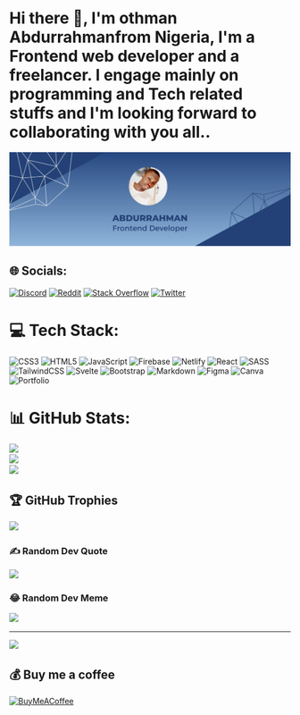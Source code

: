 # Hi there 👋, I'm othman Abdurrahmanfrom Nigeria, I'm a Frontend web developer and a freelancer. I engage mainly on programming and Tech related stuffs and I'm looking forward to collaborating with you all..
![Twitter header](codeknight.png)
## 🌐 Socials:
[![Discord](https://img.shields.io/badge/Discord-%237289DA.svg?logo=discord&logoColor=white)](htttps://discord.gg/Codeknight#9857) [![Reddit](https://img.shields.io/badge/Reddit-%23FF4500.svg?logo=Reddit&logoColor=white)](https://reddit.com/user/U/codeknight1) [![Stack Overflow](https://img.shields.io/badge/-Stackoverflow-FE7A16?logo=stack-overflow&logoColor=white)](https://stackoverflow.com/users/Dev-Ray) [![Twitter](https://img.shields.io/badge/Twitter-%231DA1F2.svg?logo=Twitter&logoColor=white)](https://twitter.com/Codeknight0)

# 💻 Tech Stack:
![CSS3](https://img.shields.io/badge/css3-%231572B6.svg?style=for-the-badge&logo=css3&logoColor=white) ![HTML5](https://img.shields.io/badge/html5-%23E34F26.svg?style=for-the-badge&logo=html5&logoColor=white) ![JavaScript](https://img.shields.io/badge/javascript-%23323330.svg?style=for-the-badge&logo=javascript&logoColor=%23F7DF1E) ![Firebase](https://img.shields.io/badge/firebase-%23039BE5.svg?style=for-the-badge&logo=firebase) ![Netlify](https://img.shields.io/badge/netlify-%23000000.svg?style=for-the-badge&logo=netlify&logoColor=#00C7B7) ![React](https://img.shields.io/badge/react-%2320232a.svg?style=for-the-badge&logo=react&logoColor=%2361DAFB) ![SASS](https://img.shields.io/badge/SASS-hotpink.svg?style=for-the-badge&logo=SASS&logoColor=white) ![TailwindCSS](https://img.shields.io/badge/tailwindcss-%2338B2AC.svg?style=for-the-badge&logo=tailwind-css&logoColor=white) ![Svelte](https://img.shields.io/badge/svelte-%23f1413d.svg?style=for-the-badge&logo=svelte&logoColor=white) ![Bootstrap](https://img.shields.io/badge/bootstrap-%23563D7C.svg?style=for-the-badge&logo=bootstrap&logoColor=white) ![Markdown](https://img.shields.io/badge/markdown-%23000000.svg?style=for-the-badge&logo=markdown&logoColor=white) 	![Figma](https://img.shields.io/badge/figma-%23F24E1E.svg?style=for-the-badge&logo=figma&logoColor=white) ![Canva](https://img.shields.io/badge/Canva-%2300C4CC.svg?style=for-the-badge&logo=Canva&logoColor=white) ![Portfolio](https://img.shields.io/badge/Portfolio-%23000000.svg?style=for-the-badge&logo=firefox&logoColor=#FF7139)
# 📊 GitHub Stats:
![](https://github-readme-stats.vercel.app/api?username=Codeknight1&theme=blue-green&hide_border=false&include_all_commits=false&count_private=false)<br/>
![](https://github-readme-streak-stats.herokuapp.com/?user=Codeknight1&theme=blue-green&hide_border=false)<br/>
![](https://github-readme-stats.vercel.app/api/top-langs/?username=Codeknight1&theme=blue-green&hide_border=false&include_all_commits=false&count_private=false&layout=compact)

## 🏆 GitHub Trophies
![](https://github-profile-trophy.vercel.app/?username=Codeknight1&theme=juicyfresh&no-frame=false&no-bg=false&margin-w=4)

### ✍️ Random Dev Quote
![](https://quotes-github-readme.vercel.app/api?type=horizontal&theme=radical)

### 😂 Random Dev Meme
<img src="https://random-memer.herokuapp.com/" width="512px"/>

---
[![](https://visitcount.itsvg.in/api?id=Codeknight1&icon=5&color=3)](https://visitcount.itsvg.in)

  ## 💰 Buy me a coffee
  [![BuyMeACoffee](https://img.shields.io/badge/Buy%20Me%20a%20Coffee-ffdd00?style=for-the-badge&logo=buy-me-a-coffee&logoColor=black)](https://buymeacoffee.com/https://www.buymeacoffee.com/Codeknight) 

  <!-- Proudly created with GPRM ( https://gprm.itsvg.in ) -->
  

